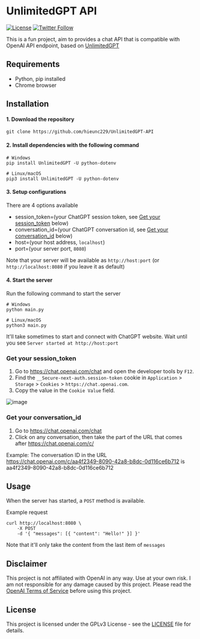 # UnlimitedGPT API

[![License](https://img.shields.io/github/license/hieunc229/UnlimitedGPT-API.svg?color=green)](https://github.com/hieunc229/UnlimitedGPT-API/blob/main/LICENSE)
[![Twitter Follow](https://img.shields.io/twitter/follow/hieuSSR.svg?style=social)](https://twitter.com/hieuSSR)

This is a fun project, aim to provides a chat API that is compatible with OpenAI API endpoint, based on [UnlimitedGPT](https://github.com/Sxvxgee/UnlimitedGPT)

## Requirements
- Python, pip installed
- Chrome browser

## Installation

#### 1. Download the repository

```ssh
git clone https://github.com/hieunc229/UnlimitedGPT-API
```

#### 2. Install dependencies with the following command

```ssh
# Windows
pip install UnlimitedGPT -U python-dotenv

# Linux/macOS
pip3 install UnlimitedGPT -U python-dotenv
```

#### 3. Setup configurations

There are 4 options available

- session_token=(your ChatGPT session token, see [Get your session_token](#get-your-session-token) below)
- conversation_id=(your ChatGPT conversation id, see [Get your conversation_id](#get-your-conversation-id) below)
- host=(your host address, `localhost`)
- port=(your server port, `8080`)

Note that your server will be available as `http://host:port` (or `http://localhost:8080` if you leave it as default)

#### 4. Start the server

Run the following command to start the server

```ssh
# Windows
python main.py

# Linux/macOS
python3 main.py
```

It'll take sometimes to start and connect with ChatGPT website.
Wait until you see `Server started at http://host:port`

### Get your session_token
1. Go to https://chat.openai.com/chat and open the developer tools by `F12`.
2. Find the `__Secure-next-auth.session-token` cookie in `Application` > `Storage` > `Cookies` > `https://chat.openai.com`.
3. Copy the value in the `Cookie Value` field.

![image](https://user-images.githubusercontent.com/19218518/206170122-61fbe94f-4b0c-4782-a344-e26ac0d4e2a7.png)

### Get your conversation_id
1. Go to https://chat.openai.com/chat
2. Click on any conversation, then take the part of the URL that comes after https://chat.openai.com/c/

Example: The conversation ID in the URL https://chat.openai.com/c/aa4f2349-8090-42a8-b8dc-0d116ce6b712 is aa4f2349-8090-42a8-b8dc-0d116ce6b712

## Usage
When the server has started, a `POST` method is available.

Example request
```
curl http://localhost:8080 \
    -X POST
    -d '{ "messages": [{ "content": "Hello!" }] }'
```

Note that it'll only take the content from the last item of `messages`

## Disclaimer
This project is not affiliated with OpenAI in any way. Use at your own risk. I am not responsible for any damage caused by this project. Please read the [OpenAI Terms of Service](https://beta.openai.com/terms) before using this project.

## License
This project is licensed under the GPLv3 License - see the [LICENSE](LICENSE) file for details.